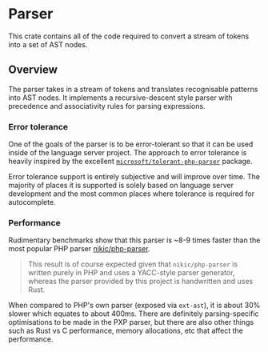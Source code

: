 # Parser

This crate contains all of the code required to convert a stream of tokens into a set of AST nodes.

## Overview

The parser takes in a stream of tokens and translates recognisable patterns into AST nodes. It implements a recursive-descent style parser with precedence and associativity rules for parsing expressions.

### Error tolerance

One of the goals of the parser is to be error-tolerant so that it can be used inside of the language server project. The approach to error tolerance is heavily inspired by the excellent [`microsoft/tolerant-php-parser`](https://github.com/microsoft/tolerant-php-parser) package.

Error tolerance support is entirely subjective and will improve over time. The majority of places it is supported is solely based on language server development and the most common places where tolerance is required for autocomplete.

### Performance

Rudimentary benchmarks show that this parser is ~8-9 times faster than the most popular PHP parser [nikic/php-parser](https://github.com/nikic/PHP-Parser).

> This result is of course expected given that `nikic/php-parser` is written purely in PHP and uses a YACC-style parser generator, whereas the parser provided by this project is handwritten and uses Rust.

When compared to PHP's own parser (exposed via `ext-ast`), it is about 30% slower which equates to about 400ms. There are definitely parsing-specific optimisations to be made in the PXP parser, but there are also other things such as Rust vs C performance, memory allocations, etc that affect the performance.